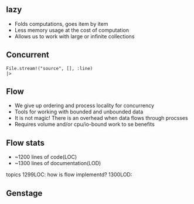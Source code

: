 lazy
----
* Folds computations, goes item by item
* Less memory usage at the cost of computation
* Allows us to work with large or infinite collections


Concurrent
----

```
File.stream!("source", [], :line)
|> 
```

Flow
----
* We give up ordering and process locality for concurrency
* Tools for working with bounded and unbounded data
* It is not magic! There is an overhead when data flows through procsses
* Requires volume and/or cpu/io-bound work to se benefits

Flow stats
---
* ~1200 lines of code(LOC)
* ~1300 lines of documentation(LOD)

topics
1299LOC: how is flow implementd?
1300LOD: 

Genstage
----

